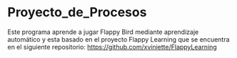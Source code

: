 # Proyecto_de_Procesos
Este programa aprende a jugar Flappy Bird mediante aprendizaje automático y esta basado en el proyecto Flappy Learning que se encuentra en el siguiente repositorio: https://github.com/xviniette/FlappyLearning
